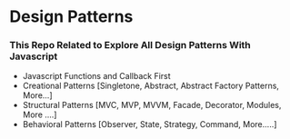 # Design Patterns

### This Repo Related to Explore All Design Patterns With Javascript

- Javascript Functions and Callback First
- Creational Patterns [Singletone, Abstract, Abstract Factory Patterns, More...]
- Structural Patterns [MVC, MVP, MVVM, Facade, Decorator, Modules, More ....]
- Behavioral Patterns [Observer, State, Strategy, Command, More.....]

